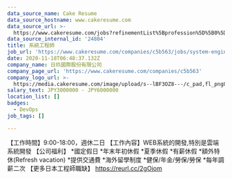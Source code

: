```yaml
---
data_source_name: Cake Resume
data_source_hostname: www.cakeresume.com
data_source_url: >-
  https://www.cakeresume.com/jobs?refinementList%5Bprofession%5D%5B0%5D=tech_devops&refi[…]5D=per_year&range%5Bsalary_range%5D%5Bmin%5D=1000000&page=2
data_source_internal_id: '24804'
title: 系統工程師
job_url: 'https://www.cakeresume.com/companies/c5b563/jobs/system-engineer-8dd862'
date: 2020-11-18T06:48:37.132Z
company_name: 日玖國際股份有限公司
company_page_url: 'https://www.cakeresume.com/companies/c5b563'
company_logo_url: >-
  https://media.cakeresume.com/image/upload/s--lBF3OZ8---/c_pad,fl_png8,h_200,w_200/v1605680300/mifv3jy3f7vuahmxwvkd.png
salary_text: JPY3000000 - JPY6000000
location_list: []
badges:
  - DevOps
job_tags: []

---
```


【工作時間】9:00-18:00，週休二日 【工作內容】WEB系統的開發,特別是雲端系統開發 【公司福利】 *國定假日 *年末年初休假 *夏季休假 *有薪休假 *額外特休(Refresh vacation) *提供交通費 *海外留學制度 *健保/年金/勞保/勞保 *每年調薪二次 【更多日本工程師職缺】 https://reurl.cc/2gOjom